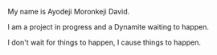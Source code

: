 My name is Ayodeji Moronkeji David.

I am a project in progress and a Dynamite waiting to happen.

I don't wait for things to happen, I cause things to happen.